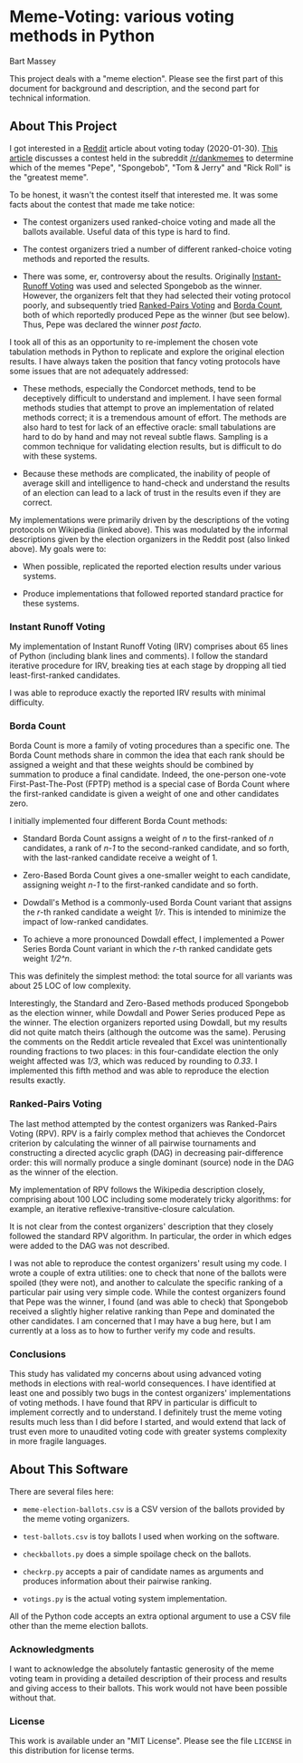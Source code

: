 # Meme-Voting: various voting methods in Python
Bart Massey

This project deals with a "meme election". Please see the
first part of this document for background and description,
and the second part for technical information.

## About This Project

I got interested in a [Reddit](http://reddit.com) article
about voting today
(2020-01-30). [This article](https://www.reddit.com/r/dankmemes/comments/ew731f/did_pepe_really_win_a_look_at_the_math_behind_the/)
discusses a contest held in the subreddit
[/r/dankmemes](https://www.reddit.com/r/dankmemes) to
determine which of the memes "Pepe", "Spongebob", "Tom \&
Jerry" and "Rick Roll" is the "greatest meme".

To be honest, it wasn't the contest itself that interested
me. It was some facts about the contest that made me take
notice:

* The contest organizers used ranked-choice voting and made
  all the ballots available. Useful data of this type is
  hard to find.

* The contest organizers tried a number of different
  ranked-choice voting methods and reported the results.

* There was some, er, controversy about the
  results. Originally
  [Instant-Runoff Voting](https://en.wikipedia.org/wiki/Instant-runoff_voting)
  was used and selected Spongebob as the winner. However,
  the organizers felt that they had selected their voting
  protocol poorly, and subsequently tried
  [Ranked-Pairs Voting](https://en.wikipedia.org/wiki/Ranked_pairs)
  and
  [Borda Count](https://en.wikipedia.org/wiki/Borda_count),
  both of which reportedly produced Pepe as the winner (but
  see below). Thus, Pepe was declared the winner *post
  facto.*

I took all of this as an opportunity to re-implement the
chosen vote tabulation methods in Python to replicate and
explore the original election results. I have always taken
the position that fancy voting protocols have some issues
that are not adequately addressed:

* These methods, especially the Condorcet methods, tend to
  be deceptively difficult to understand and implement. I
  have seen formal methods studies that attempt to prove an
  implementation of related methods correct; it is a
  tremendous amount of effort. The methods are also hard to
  test for lack of an effective oracle: small tabulations
  are hard to do by hand and may not reveal subtle flaws.
  Sampling is a common technique for validating election
  results, but is difficult to do with these systems.

* Because these methods are complicated, the inability of
  people of average skill and intelligence to hand-check and
  understand the results of an election can lead to a lack
  of trust in the results even if they are correct.

My implementations were primarily driven by the descriptions
of the voting protocols on Wikipedia (linked above). This
was modulated by the informal descriptions given by the
election organizers in the Reddit post (also linked above).
My goals were to:

* When possible, replicated the reported election results
  under various systems.

* Produce implementations that followed reported standard
  practice for these systems.

### Instant Runoff Voting

My implementation of Instant Runoff Voting (IRV) comprises
about 65 lines of Python (including blank lines and
comments). I follow the standard iterative procedure for
IRV, breaking ties at each stage by dropping all tied
least-first-ranked candidates.

I was able to reproduce exactly the reported IRV results
with minimal difficulty.

### Borda Count

Borda Count is more a family of voting procedures than
a specific one. The Borda Count methods share in common the idea that
each rank should be assigned a weight and that these weights
should be combined by summation to produce a final
candidate. Indeed, the one-person one-vote
First-Past-The-Post (FPTP) method is a special case of Borda
Count where the first-ranked candidate is given a weight of
one and other candidates zero.

I initially implemented four different Borda Count methods:

* Standard Borda Count assigns a weight of *n* to the
  first-ranked of *n* candidates, a rank of *n-1* to the
  second-ranked candidate, and so forth, with the
  last-ranked candidate receive a weight of 1.

* Zero-Based Borda Count gives a one-smaller weight to
  each candidate, assigning weight *n-1* to the first-ranked
  candidate and so forth.

* Dowdall's Method is a commonly-used Borda Count variant
  that assigns the *r*-th ranked candidate a weight
  *1/r*. This is intended to minimize the impact of
  low-ranked candidates.

* To achieve a more pronounced Dowdall effect, I implemented
  a Power Series Borda Count variant in which the *r*-th
  ranked candidate gets weight *1/2^n*.

This was definitely the simplest method: the total source
for all variants was about 25 LOC of low complexity.

Interestingly, the Standard and Zero-Based methods produced
Spongebob as the election winner, while Dowdall and Power
Series produced Pepe as the winner. The election organizers
reported using Dowdall, but my results did not quite match
theirs (although the outcome was the same). Perusing the
comments on the Reddit article revealed that Excel was
unintentionally rounding fractions to two places: in this
four-candidate election the only weight affected was *1/3*,
which was reduced by rounding to *0.33*. I implemented this
fifth method and was able to reproduce the election results
exactly.

### Ranked-Pairs Voting

The last method attempted by the contest organizers was
Ranked-Pairs Voting (RPV). RPV is a fairly complex method
that achieves the Condorcet criterion by calculating the
winner of all pairwise tournaments and constructing a
directed acyclic graph (DAG) in decreasing pair-difference
order: this will normally produce a single dominant (source)
node in the DAG as the winner of the election.

My implementation of RPV follows the Wikipedia description
closely, comprising about 100 LOC including some moderately
tricky algorithms: for example, an iterative
reflexive-transitive-closure calculation.

It is not clear from the contest organizers' description
that they closely followed the standard RPV algorithm. In
particular, the order in which edges were added to the DAG
was not described.

I was not able to reproduce the contest organizers' result
using my code. I wrote a couple of extra utilities: one to
check that none of the ballots were spoiled (they were not),
and another to calculate the specific ranking of a
particular pair using very simple code. While the contest
organizers found that Pepe was the winner, I found (and was
able to check) that Spongebob received a slightly higher
relative ranking than Pepe and dominated the other
candidates. I am concerned that I may have a bug here, but I
am currently at a loss as to how to further verify my code
and results.

### Conclusions

This study has validated my concerns about using advanced
voting methods in elections with real-world consequences. I
have identified at least one and possibly two bugs in the
contest organizers' implementations of voting methods. I
have found that RPV in particular is difficult to implement
correctly and to understand. I definitely trust the meme
voting results much less than I did before I started, and
would extend that lack of trust even more to unaudited
voting code with greater systems complexity in more fragile
languages.

## About This Software

There are several files here:

* `meme-election-ballots.csv` is a CSV version of the
  ballots provided by the meme voting organizers.

* `test-ballots.csv` is toy ballots I used when working on
  the software.

* `checkballots.py` does a simple spoilage check on the
  ballots.

* `checkrp.py` accepts a pair of candidate names as
  arguments and produces information about their pairwise
  ranking.

* `votings.py` is the actual voting system implementation.

All of the Python code accepts an extra optional argument to
use a CSV file other than the meme election ballots.

### Acknowledgments

I want to acknowledge the absolutely fantastic generosity of
the meme voting team in providing a detailed description of
their process and results and giving access to their
ballots. This work would not have been possible without
that.

### License

This work is available under an "MIT License". Please see
the file `LICENSE` in this distribution for license terms.
